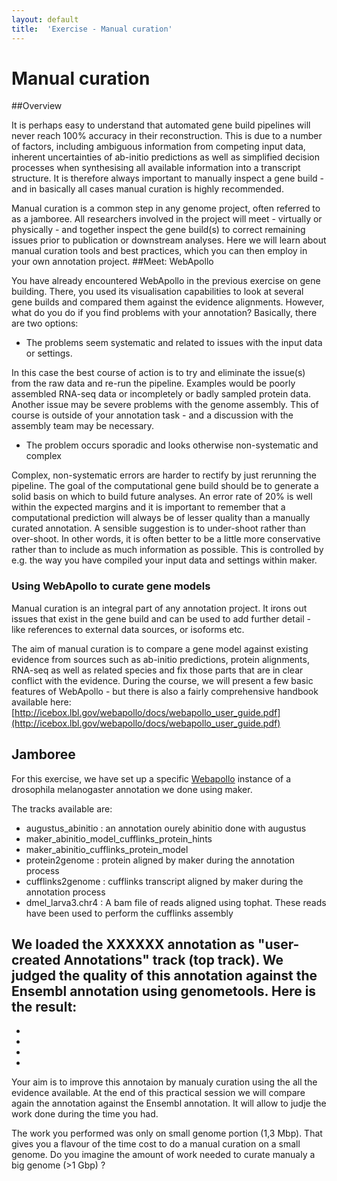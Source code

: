 ```yaml
---
layout: default
title:  'Exercise - Manual curation'
---
```


# Manual curation
##Overview

It is perhaps easy to understand that automated gene build pipelines will never reach 100% accuracy in their reconstruction. This is due to a number of factors, including ambiguous information from competing input data, inherent uncertainties of ab-initio predictions as well as simplified decision processes when synthesising all available information into a transcript structure. It is therefore always important to manually inspect a gene build - and in basically all cases manual curation is highly recommended.

Manual curation is a common step in any genome project, often referred to as a jamboree. All researchers involved in the project will meet - virtually or physically - and together inspect the gene build(s) to correct remaining issues prior to publication or downstream analyses. Here we will learn about manual curation tools and best practices, which you can then employ in your own annotation project.
##Meet: WebApollo

You have already encountered WebApollo in the previous exercise on gene building. There, you used its visualisation capabilities to look at several gene builds and compared them against the evidence alignments. However, what do you do if you find problems with your annotation? Basically, there are two options:

- The problems seem systematic and related to issues with the input data or settings.

In this case the best course of action is to try and eliminate the issue(s) from the raw data and re-run the pipeline. Examples would be poorly assembled RNA-seq data or incompletely or badly sampled protein data. Another issue may be severe problems with the genome assembly. This of course is outside of your annotation task - and a discussion with the assembly team may be necessary.

- The problem occurs sporadic and looks otherwise non-systematic and complex

Complex, non-systematic errors are harder to rectify by just rerunning the pipeline. The goal of the computational gene build should be to generate a solid basis on which to build future analyses. An error rate of 20% is well within the expected margins and it is important to remember that a computational prediction will always be of lesser quality than a manually curated annotation. A sensible suggestion is to under-shoot rather than over-shoot. In other words, it is often better to be a little more conservative rather than to include as much information as possible. This is controlled by e.g. the way you have compiled your input data and settings within maker.
### Using WebApollo to curate gene models

Manual curation is an integral part of any annotation project. It irons out issues that exist in the gene build and can be used to add further detail - like references to external data sources, or isoforms etc.

The aim of manual curation is to compare a gene model against existing evidence from sources such as ab-initio predictions, protein alignments, RNA-seq as well as related species and fix those parts that are in clear conflict with the evidence. During the course, we will present a few basic features of WebApollo - but there is also a fairly comprehensive handbook available here: [http://icebox.lbl.gov/webapollo/docs/webapollo_user_guide.pdf](http://icebox.lbl.gov/webapollo/docs/webapollo_user_guide.pdf)

## Jamboree

For this exercise, we have set up a specific [Webapollo](http://bils-web.imbim.uu.se/drosophila_melanogaster_jamboree_exercise/selectTrack.jsp) instance of a drosophila melanogaster annotation we done using maker.  

The tracks available are:  
- augustus\_abinitio : an annotation ourely abinitio done with augustus  
- maker\_abinitio\_model\_cufflinks\_protein\_hints  
- maker\_abinitio\_cufflinks\_protein\_model  
- protein2genome : protein aligned by maker during the annotation process  
- cufflinks2genome : cufflinks transcript aligned by maker during the annotation process  
- dmel\_larva3.chr4 : A bam file of reads aligned using tophat. These reads have been used to perform the cufflinks assembly  

We loaded the XXXXXX annotation as "user-created Annotations" track (top track). We judged the quality of this annotation against the Ensembl annotation using genometools. Here is the result:
-
-
-
-
-


Your aim is to improve this annotaion by manualy curation using the all the evidence available. At the end of this practical session we will compare again the annotation against the Ensembl annotation. It will allow to judje the work done during the time you had.


The work you performed was only on small genome portion (1,3 Mbp). That gives you a flavour of the time cost to do a manual curation on a small genome. Do you imagine the amount of work needed to curate manualy a big genome (>1 Gbp) ?